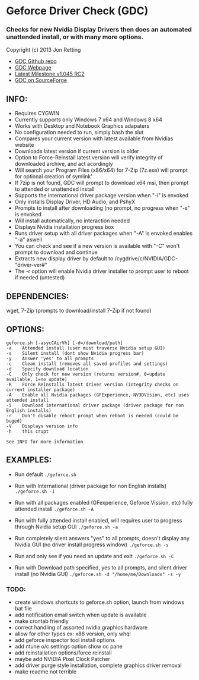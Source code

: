 Geforce Driver Check (GDC)
==========================
### Checks for new Nvidia Display Drivers then does an automated unattended install, or with many more options.
Copyright (c) 2013 Jon Retting

- [GDC Github repo](https://github.com/jonretting/geforce-driver-check)
- [GDC Webpage](http://jonretting.github.io/geforce-driver-check/)
- [Latest Milestone v1.045 RC2](http://sourceforge.net/projects/geforce-driver-check/files/geforce-driver-check-v1.045-RC2.zip/download)
- [GDC on SourceForge](https://sourceforge.net/projects/geforce-driver-check/)

INFO:
-----
- Requires CYGWIN
- Currently supports only Windows 7 x64 and Windows 8 x64
- Works with Desktop and Notebook Graphics adapaters
- No configuration needed to run, simply bash the slut
- Compares your current version with latest available from Nvidias website
- Downloads latest version if current version is older
- Option to Force-Reinstall latest version will verify integrity of downloaded archive, and act acordingly
- Will search your Program Files (x86/x64) for 7-Zip (7z.exe) will prompt for optional creation of symlink'
- If 7zip is not found, GDC will prompt to download x64 msi, then prompt to attended or unattended install
- Supports the international driver package version when "-i" is envoked
- Only installs Display Driver, HD Audio, and PshyX
- Prompts to install after downloading (no prompt, no progress when "-s" is envoked
- Will install automatically, no interaction needed
- Displays Nvidia installation progress box
- Runs driver setup with all driver packages when "-A" is envoked enables "-a" aswell
- You can check and see if a new version is available with "-C" won't prompt to download and continue
- Extracts new display driver by default to /cygdrive/c/NVIDIA/GDC-"driver-ver#"
- The -r option will enable Nvidia driver installer to prompt user to reboot if needed (untested)

DEPENDENCIES:
-------------
wget, 7-Zip (prompts to download/install 7-Zip if not found)

OPTIONS:
--------
	geforce.sh [-asycCAirVh] [-d=/download/path]
	-a    Attended install (user must traverse Nvidia setup GUI)
	-s    Silent install (dont show Nvidia progress bar)
	-y    Answer 'yes' to all prompts
	-c    Clean install (removes all saved profiles and settings)
	-d    Specify download location
	-C    Only check for new version (returns version#, 0=update available, 1=no update)
    -R    Force Reinstalls latest driver version (integrity checks on current installer package)
	-A    Enable all Nvidia packages (GFExperience, NV3DVision, etc) uses attended install
	-i    Download international driver package (driver package for non English installs)
	-r    Don't disable reboot prompt when reboot is needed (could be buged)
	-V    Displays version info
	-h    this crupt

	See INFO for more information

EXAMPLES:
---------
- Run default
	`./geforce.sh`

- Run with International (driver package for non English installs)
	`./geforce.sh -i`

- Run with all packages enabled (GFexperience, Geforce Vission, etc) fully attended install
	`./geforce.sh -A`

- Run with fully attended install enabled, will requires user to progress through Nvidia setup GUI
	`./geforce.sh -a`

- Run completely silent answers "yes" to all prompts, doesn't display any Nvidia GUI (no driver install progress window)
	`./geforce.sh -s`

- Run and only see if you need an update and exit
	`./geforce.sh -C`

- Run with Download path specified, yes to all prompts, and silent driver install (no Nvidia GUI)
	`./geforce.sh -d "/home/me/Downloads" -s -y`

### TODO:
- create windows shortcuts to geforce.sh option, launch from windows bat file
- add notification email switch when update is available
- make crontab friendly
- correct handling of assorted nvidia graphics hardware
- allow for other types ex: x86 version, only whql
- add geforce inspector tool install options
- add ntune o/c settings option show oc pane
- add reinstallation options/force reinstall
- maybe add NVIDIA Pixel Clock Patcher
- add driver purge style installation, complete graphics driver removal
- make readme not terrible
